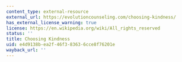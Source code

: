 ```yaml
---
content_type: external-resource
external_url: https://evolutioncounseling.com/choosing-kindness/
has_external_license_warning: true
license: https://en.wikipedia.org/wiki/All_rights_reserved
status: ''
title: Choosing Kindness
uid: e4d9138b-ea2f-46f3-8363-6cce8f76201e
wayback_url: ''
---
```

